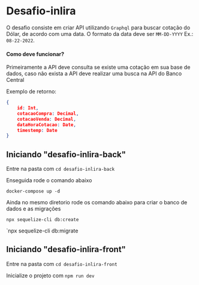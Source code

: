 # Desafio-inlira


O desafio consiste em criar API utilizando `Graphql` para buscar cotação do Dólar, de acordo com uma data. 
O formato da data deve ser `MM-DD-YYYY` Ex.: `08-22-2022`.
#### Como deve funcionar?
Primeiramente a API deve consulta se existe uma cotação em sua base de dados, caso não exista a API deve realizar uma busca na API do Banco Central

Exemplo de retorno:

```json
{
    id: Int,
    cotacaoCompra: Decimal,
    cotacaoVenda: Decimal,
    dataHoraCotacao: Date,
    timestemp: Date
}
```

## Iniciando "desafio-inlira-back"

Entre na pasta com `cd desafio-inlira-back`

Enseguida rode o comando abaixo

`docker-compose up -d`

Ainda no mesmo diretorio rode os comando abaixo para criar o banco de dados e as migrações

`npx sequelize-cli db:create`

`npx sequelize-cli db:migrate

## Iniciando "desafio-inlira-front"

Entre na pasta com `cd desafio-inlira-front`

Inicialize o projeto com `npm run dev`
